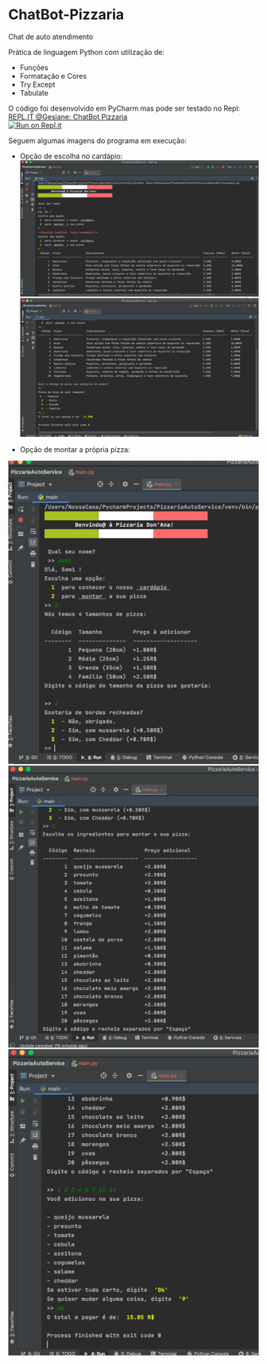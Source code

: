 # ChatBot-Pizzaria
Chat de auto atendimento 

Prática de linguagem Python com utilização de:
- Funções
- Formatação e Cores
- Try Except
- Tabulate

O código foi desenvolvido em PyCharm mas pode ser testado no Repl:   
[REPL.IT @Gesiane: ChatBot Pizzaria](https://repl.it/@Gesiane/ChatBot-Pizzaria)   
[![Run on Repl.it](https://repl.it/badge/github/GePajarinen/ChatBot-Pizzaria)](https://repl.it/github/GePajarinen/ChatBot-Pizzaria)   

Seguem algumas imagens do programa em execução:
- Opção de escolha no cardápio:
![Code running](https://github.com/GePajarinen/ChatBot-Pizzaria/blob/master/pictures/1-1.png?raw=true)  
![Code running](https://github.com/GePajarinen/ChatBot-Pizzaria/blob/master/pictures/1-2.png?raw=true)  

- Opção de montar a própria pizza:   

![Code running](https://github.com/GePajarinen/ChatBot-Pizzaria/blob/master/pictures/2-1.png?raw=true)  
![Code running](https://github.com/GePajarinen/ChatBot-Pizzaria/blob/master/pictures/2-2.png?raw=true)  
![Code running](https://github.com/GePajarinen/ChatBot-Pizzaria/blob/master/pictures/2-3.png?raw=true)   
